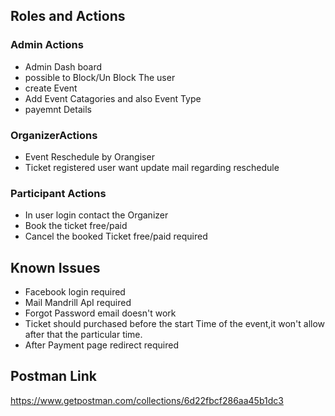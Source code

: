 ## Roles and Actions ## 

### Admin Actions ###

   * Admin Dash board
   * possible to Block/Un Block The user
   * create Event
   * Add Event Catagories and also Event Type
   * payemnt Details
  
  
### OrganizerActions ###
   
   * Event Reschedule by Orangiser 
   * Ticket registered user want update mail regarding reschedule 
  
   
### Participant Actions ### 
   * In user login contact the Organizer
   * Book the ticket free/paid
   * Cancel the booked Ticket free/paid required

## Known Issues ##
 
* Facebook login required
* Mail Mandrill ApI required
* Forgot Password email doesn't work
* Ticket should purchased before the start Time of the event,it won't allow after that the particular time.
* After Payment page redirect required


## Postman Link ##
https://www.getpostman.com/collections/6d22fbcf286aa45b1dc3